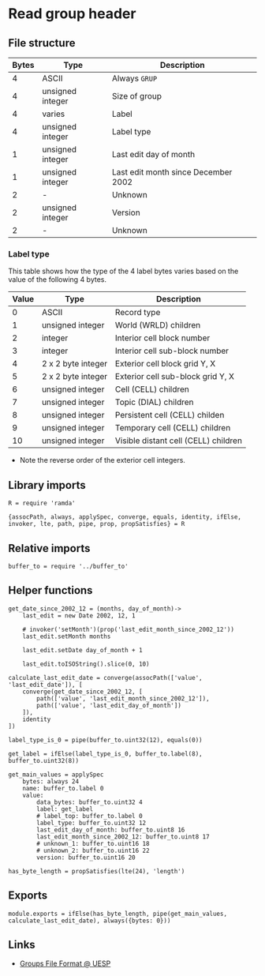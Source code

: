 # Read group header

## File structure

| Bytes | Type             | Description                         |
| ----- | ---------------- | ----------------------------------- |
|     4 | ASCII            | Always `GRUP`                       |
|     4 | unsigned integer | Size of group                       |
|     4 | varies           | Label                               |
|     4 | unsigned integer | Label type                          |
|     1 | unsigned integer | Last edit day of month              |
|     1 | unsigned integer | Last edit month since December 2002 |
|     2 | -                | Unknown                             |
|     2 | unsigned integer | Version                             |
|     2 | -                | Unknown                             |


### Label type

This table shows how the type of the 4 label bytes varies based on the value of the following 4 bytes.

| Value | Type               | Description                          |
| ----- | ------------------ | ------------------------------------ |
|     0 | ASCII              | Record type                          |
|     1 | unsigned integer   | World (WRLD) children                |
|     2 | integer            | Interior cell block number           |
|     3 | integer            | Interior cell sub-block number       |
|     4 | 2 x 2 byte integer | Exterior cell block grid Y, X        |
|     5 | 2 x 2 byte integer | Exterior cell sub-block grid Y, X    |
|     6 | unsigned integer   | Cell (CELL) children                 |
|     7 | unsigned integer   | Topic (DIAL) children                |
|     8 | unsigned integer   | Persistent cell (CELL) childen       |
|     9 | unsigned integer   | Temporary cell (CELL) children       |
|    10 | unsigned integer   | Visible distant cell (CELL) children |

- Note the reverse order of the exterior cell integers.


## Library imports

	R = require 'ramda'

	{assocPath, always, applySpec, converge, equals, identity, ifElse, invoker, lte, path, pipe, prop, propSatisfies} = R


## Relative imports

	buffer_to = require '../buffer_to'


## Helper functions

	get_date_since_2002_12 = (months, day_of_month)->
		last_edit = new Date 2002, 12, 1

		# invoker('setMonth')(prop('last_edit_month_since_2002_12'))
		last_edit.setMonth months

		last_edit.setDate day_of_month + 1

		last_edit.toISOString().slice(0, 10)

	calculate_last_edit_date = converge(assocPath(['value', 'last_edit_date']), [
		converge(get_date_since_2002_12, [
			path(['value', 'last_edit_month_since_2002_12']),
			path(['value', 'last_edit_day_of_month'])
		]),
		identity
	])

	label_type_is_0 = pipe(buffer_to.uint32(12), equals(0))

	get_label = ifElse(label_type_is_0, buffer_to.label(8), buffer_to.uint32(8))

	get_main_values = applySpec
		bytes: always 24
		name: buffer_to.label 0
		value:
			data_bytes: buffer_to.uint32 4
			label: get_label
			# label_top: buffer_to.label 0
			label_type: buffer_to.uint32 12
			last_edit_day_of_month: buffer_to.uint8 16
			last_edit_month_since_2002_12: buffer_to.uint8 17
			# unknown_1: buffer_to.uint16 18
			# unknown_2: buffer_to.uint16 22
			version: buffer_to.uint16 20

	has_byte_length = propSatisfies(lte(24), 'length')


## Exports

	module.exports = ifElse(has_byte_length, pipe(get_main_values, calculate_last_edit_date), always({bytes: 0}))


## Links

- [Groups File Format @ UESP](http://www.uesp.net/wiki/Tes5Mod:Mod_File_Format#Groups)
